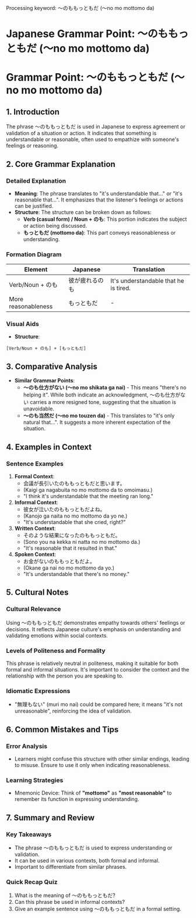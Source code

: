Processing keyword: ～のももっともだ (〜no mo mottomo da)
# Japanese Grammar Point: ～のももっともだ (〜no mo mottomo da)
# Grammar Point: ～のももっともだ (〜no mo mottomo da)
## 1. Introduction
The phrase ～のももっともだ is used in Japanese to express agreement or validation of a situation or action. It indicates that something is understandable or reasonable, often used to empathize with someone's feelings or reasoning.
## 2. Core Grammar Explanation
### Detailed Explanation
- **Meaning**: The phrase translates to "it's understandable that..." or "it's reasonable that...". It emphasizes that the listener's feelings or actions can be justified.
- **Structure**: The structure can be broken down as follows:
  - **Verb (casual form) / Noun + のも**: This portion indicates the subject or action being discussed.
  - **もっともだ (mottomo da)**: This part conveys reasonableness or understanding. 
### Formation Diagram
| Element              | Japanese          | Translation                   |
|---------------------|-------------------|-------------------------------|
| Verb/Noun + のも      | 彼が疲れるのも      | It's understandable that he is tired.   |
| More reasonableness  | もっともだ          | -                             |
### Visual Aids
- **Structure**:
```plaintext
[Verb/Noun + のも] + [もっともだ]
```
## 3. Comparative Analysis
- **Similar Grammar Points**:
  - **～のも仕方がない (〜no mo shikata ga nai)** - This means "there's no helping it". While both indicate an acknowledgment, ～のも仕方がない carries a more resigned tone, suggesting that the situation is unavoidable.
  - **～のも当然だ (〜no mo touzen da)** - This translates to "it's only natural that...". It suggests a more inherent expectation of the situation.
## 4. Examples in Context
### Sentence Examples
1. **Formal Context**: 
   - 会議が長引いたのももっともだと思います。
   - (Kaigi ga nagabuita no mo mottomo da to omoimasu.)
   - "I think it's understandable that the meeting ran long."
2. **Informal Context**: 
   - 彼女が泣いたのももっともだよね。
   - (Kanojo ga naita no mo mottomo da yo ne.)
   - "It's understandable that she cried, right?"
3. **Written Context**: 
   - そのような結果になったのももっともだ。
   - (Sono you na kekka ni natta no mo mottomo da.)
   - "It's reasonable that it resulted in that."
4. **Spoken Context**: 
   - お金がないのももっともだよ。
   - (Okane ga nai no mo mottomo da yo.)
   - "It's understandable that there's no money."
## 5. Cultural Notes
### Cultural Relevance
Using ～のももっともだ demonstrates empathy towards others' feelings or decisions. It reflects Japanese culture's emphasis on understanding and validating emotions within social contexts. 
### Levels of Politeness and Formality
This phrase is relatively neutral in politeness, making it suitable for both formal and informal situations. It's important to consider the context and the relationship with the person you are speaking to.
### Idiomatic Expressions
- "無理もない" (muri mo nai) could be compared here; it means "it's not unreasonable", reinforcing the idea of validation.
## 6. Common Mistakes and Tips
### Error Analysis
- Learners might confuse this structure with other similar endings, leading to misuse. Ensure to use it only when indicating reasonableness.
### Learning Strategies
- Mnemonic Device: Think of **"mottomo"** as **"most reasonable"** to remember its function in expressing understanding.
## 7. Summary and Review
### Key Takeaways
- The phrase ～のももっともだ is used to express understanding or validation.
- It can be used in various contexts, both formal and informal.
- Important to differentiate from similar phrases.
### Quick Recap Quiz
1. What is the meaning of ～のももっともだ?
2. Can this phrase be used in informal contexts?
3. Give an example sentence using ～のももっともだ in a formal setting.
